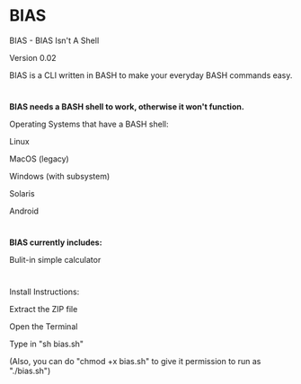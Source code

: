# BIAS
BIAS - BIAS Isn't A Shell

Version 0.02

BIAS is a CLI written in BASH to make your everyday BASH commands easy.

#

<b>BIAS needs a BASH shell to work, otherwise it won't function.</b>

Operating Systems that have a BASH shell:

Linux

MacOS (legacy)

Windows (with subsystem)

Solaris

Android

#

<b>BIAS currently includes:</b>

Bulit-in simple calculator

#

Install Instructions:

Extract the ZIP file

Open the Terminal

Type in "sh bias.sh"

(Also, you can do "chmod +x bias.sh" to give it permission to run as "./bias.sh")
